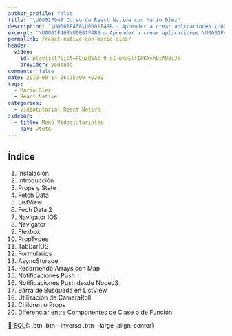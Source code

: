 ```yaml
---
author_profile: false
title: "\U0001F947 Curso de React Native con Mario Díez"
description: "\U0001F468‍\U0001F4BB ▷ Aprender a crear aplicaciones \U0001F4F2 con React Native ✌️ con Mario Díez. Conoce uno de los frameworks más importantes creador de apps móviles nativas ⭐️"
excerpt: "\U0001F468‍\U0001F4BB ▷ Aprender a crear aplicaciones \U0001F4F2 con React Native ✌️ con Mario Díez. Conoce uno de los frameworks más importantes creador de apps móviles nativas ⭐️"
permalink: /react-native-con-mario-diez/
header:
  video:
    id: playlist?list=PLuzQ5Ac_9_cI-ukaElfIFKXyhLsADBiJe
    provider: youtube
comments: false
date: 2019-09-14 06:35:00 +0200
tags:
  - Mario Díez
  - React Native
categories:
  - Videotutorial React Native
sidebar:
  - title: Menú Videotutoriales
    nav: vtuto
---
```


## &Iacute;ndice

1. Instalaci&oacute;n
2. Introducci&oacute;n
3. Props y State
4. Fetch Data
5. ListView
6. Fech Data 2
7. Navigator IOS
8. Navigator
9. Flexbox
10. PropTypes
11. TabBarIOS
12. Formularios
13. AsyncStorage
14. Recorriendo Arrays con Map
15. Notificaciones Push
16. Notificaciones Push desde NodeJS
17. Barra de B&uacute;squeda en ListView
18. Utilizaci&oacute;n de CameraRoll
19. Children o Props
20. Diferenciar entre Componentes de Clase o de Funci&oacute;n

[🧠 SQL](/cursos-tecnologia/#sql){: .btn .btn--inverse .btn--large .align-center}
